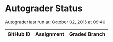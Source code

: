 # Autograder Status
Autograder last run at: October 02, 2018 at 09:40

| GitHub ID | Assignment | Graded Branch |
|-----------|------------|---------------|
